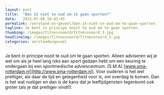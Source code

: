 ```yaml
---
layout: post
title:  "Ben ik niet te oud om te gaan sporten?"
date:   2015-07-08 10:43:45
permalink: /verstand-en-gevoel/ben-ik-niet-te-oud-om-te-gaan-sporten
tagline: Je bent in principe nooit te oud om te gaan sporten.
thumbimg: /images/fitnessnoord/fitnessnoord_3.jpg
headlineimg: /images/fitnessnoord/fitnessnoord_3.jpg
categories: verstandengevoel
---
```

 Je bent in principe nooit te oud om te gaan sporten. Alleen adviseren wij je wel om als je heel lang niks aan sport gedaan hebt om een keuring te ondergaan bij een sportmedische adviescentrum. (S.M.A) [www.sma-rotterdam.nl](http://www.sma-rotterdam.nl). Voor ouderen is het wel prettiger, als daar de tijd en gelegenheid voor is, om overdag te komen. Dan is het wat rustiger en dan is de kans dat je leeftijdgenoten tegenkomt ook groter (als je dat prettiger vindt!).